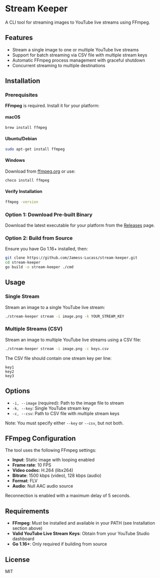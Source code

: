 # Stream Keeper

A CLI tool for streaming images to YouTube live streams using FFmpeg.

## Features

- Stream a single image to one or multiple YouTube live streams
- Support for batch streaming via CSV file with multiple stream keys
- Automatic FFmpeg process management with graceful shutdown
- Concurrent streaming to multiple destinations

## Installation

### Prerequisites

**FFmpeg** is required. Install it for your platform:

#### macOS

```bash
brew install ffmpeg
```

#### Ubuntu/Debian

```bash
sudo apt-get install ffmpeg
```

#### Windows

Download from [ffmpeg.org](https://ffmpeg.org/download.html) or use:

```bash
choco install ffmpeg
```

#### Verify Installation

```bash
ffmpeg -version
```

### Option 1: Download Pre-built Binary

Download the latest executable for your platform from the [Releases](https://github.com/Jamess-Lucass/stream-keeper/releases) page.

### Option 2: Build from Source

Ensure you have Go 1.16+ installed, then:

```bash
git clone https://github.com/Jamess-Lucass/stream-keeper.git
cd stream-keeper
go build -o stream-keeper ./cmd
```

## Usage

### Single Stream

Stream an image to a single YouTube live stream:

```bash
./stream-keeper stream -i image.png -k YOUR_STREAM_KEY
```

### Multiple Streams (CSV)

Stream an image to multiple YouTube live streams using a CSV file:

```bash
./stream-keeper stream -i image.png -c keys.csv
```

The CSV file should contain one stream key per line:

```
key1
key2
key3
```

## Options

- `-i, --image` (required): Path to the image file to stream
- `-k, --key`: Single YouTube stream key
- `-c, --csv`: Path to CSV file with multiple stream keys

Note: You must specify either `--key` or `--csv`, but not both.

## FFmpeg Configuration

The tool uses the following FFmpeg settings:

- **Input**: Static image with looping enabled
- **Frame rate**: 10 FPS
- **Video codec**: H.264 (libx264)
- **Bitrate**: 1500 kbps (video), 128 kbps (audio)
- **Format**: FLV
- **Audio**: Null AAC audio source

Reconnection is enabled with a maximum delay of 5 seconds.

## Requirements

- **FFmpeg**: Must be installed and available in your PATH (see Installation section above)
- **Valid YouTube Live Stream Keys**: Obtain from your YouTube Studio dashboard
- **Go 1.16+**: Only required if building from source

## License

MIT
